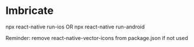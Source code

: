 # Imbricate
npx react-native run-ios
OR
npx react-native run-android

Reminder: remove react-native-vector-icons from package.json if not used
